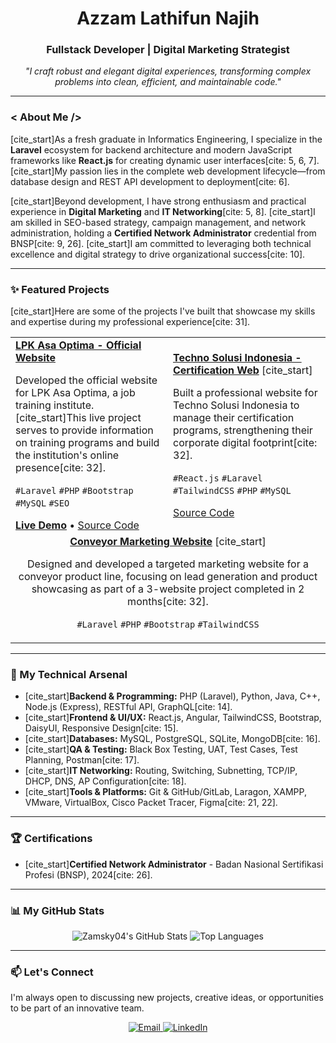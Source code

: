 <div align="center">

# **Azzam Lathifun Najih**
### **Fullstack Developer | Digital Marketing Strategist**
_"I craft robust and elegant digital experiences, transforming complex problems into clean, efficient, and maintainable code."_

</div>

---

### **< About Me />**

[cite_start]As a fresh graduate in Informatics Engineering, I specialize in the **Laravel** ecosystem for backend architecture and modern JavaScript frameworks like **React.js** for creating dynamic user interfaces[cite: 5, 6, 7]. [cite_start]My passion lies in the complete web development lifecycle—from database design and REST API development to deployment[cite: 6].

[cite_start]Beyond development, I have strong enthusiasm and practical experience in **Digital Marketing** and **IT Networking**[cite: 5, 8]. [cite_start]I am skilled in SEO-based strategy, campaign management, and network administration, holding a **Certified Network Administrator** credential from BNSP[cite: 9, 26]. [cite_start]I am committed to leveraging both technical excellence and digital strategy to drive organizational success[cite: 10].

---

### **✨ Featured Projects**

[cite_start]Here are some of the projects I've built that showcase my skills and expertise during my professional experience[cite: 31].

<table>
  <tbody>
    <tr>
      <td width="50%">
        <a href="https://asaoptima.co.id"><strong>LPK Asa Optima - Official Website</strong></a>
        <p>Developed the official website for LPK Asa Optima, a job training institute. [cite_start]This live project serves to provide information on training programs and build the institution's online presence[cite: 32].</p>
        <p>
          <code>#Laravel</code> <code>#PHP</code> <code>#Bootstrap</code> <code>#MySQL</code> <code>#SEO</code>
        </p>
        <a href="https://asaoptima.co.id" target="_blank"><strong>Live Demo</strong></a> • 
        <a href="https://github.com/Zamsky04/LPKAsaOptima" target="_blank">Source Code</a>
      </td>
      <td width="50%">
        <a href="https://github.com/Zamsky04/techno-solusi-indonesia"><strong>Techno Solusi Indonesia - Certification Web</strong></a>
        [cite_start]<p>Built a professional website for Techno Solusi Indonesia to manage their certification programs, strengthening their corporate digital footprint[cite: 32].</p>
        <p>
          <code>#React.js</code> <code>#Laravel</code> <code>#TailwindCSS</code> <code>#PHP</code> <code>#MySQL</code>
        </p>
        <a href="https://github.com/Zamsky04/techno-solusi-indonesia" target="_blank">Source Code</a>
      </td>
    </tr>
    <tr>
      <td colspan="2" align="center">
        <a href="#"><strong>Conveyor Marketing Website</strong></a>
        [cite_start]<p>Designed and developed a targeted marketing website for a conveyor product line, focusing on lead generation and product showcasing as part of a 3-website project completed in 2 months[cite: 32].</p>
        <p>
          <code>#Laravel</code> <code>#PHP</code> <code>#Bootstrap</code> <code>#TailwindCSS</code>
        </p>
        </td>
    </tr>
  </tbody>
</table>

---

### **🔧 My Technical Arsenal**

* [cite_start]**Backend & Programming:** PHP (Laravel), Python, Java, C++, Node.js (Express), RESTful API, GraphQL[cite: 14].
* [cite_start]**Frontend & UI/UX:** React.js, Angular, TailwindCSS, Bootstrap, DaisyUI, Responsive Design[cite: 15].
* [cite_start]**Databases:** MySQL, PostgreSQL, SQLite, MongoDB[cite: 16].
* [cite_start]**QA & Testing:** Black Box Testing, UAT, Test Cases, Test Planning, Postman[cite: 17].
* [cite_start]**IT Networking:** Routing, Switching, Subnetting, TCP/IP, DHCP, DNS, AP Configuration[cite: 18].
* [cite_start]**Tools & Platforms:** Git & GitHub/GitLab, Laragon, XAMPP, VMware, VirtualBox, Cisco Packet Tracer, Figma[cite: 21, 22].

---

### **🏆 Certifications**

* [cite_start]**Certified Network Administrator** - Badan Nasional Sertifikasi Profesi (BNSP), 2024[cite: 26].

---

### **📊 My GitHub Stats**

<p align="center">
  <img src="https://github-readme-stats.vercel.app/api?username=Zamsky04&show_icons=true&theme=transparent&hide_border=true&title_color=007ACC&text_color=333&icon_color=007ACC&count_private=true" alt="Zamsky04's GitHub Stats" />
  <img src="https://github-readme-stats.vercel.app/api/top-langs/?username=Zamsky04&layout=compact&theme=transparent&hide_border=true&title_color=007ACC&text_color=333" alt="Top Languages" />
</p>

---

### **📫 Let's Connect**

I'm always open to discussing new projects, creative ideas, or opportunities to be part of an innovative team.

<p align="center">
  <a href="mailto:azzamlathifun01@gmail.com">
    <img alt="Email" src="https://img-shields.io/badge/Email-azzamlathifun01@gmail.com-blue?style=for-the-badge&logo=gmail"/>
  </a>
  <a href="[URL_PROFIL_LINKEDIN_ANDA]">
    <img alt="LinkedIn" src="https://img.shields.io/badge/LinkedIn-Connect-blue?style=for-the-badge&logo=linkedin"/>
  </a>
</p>
